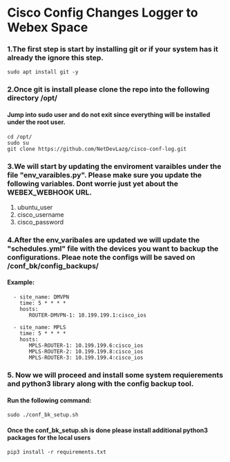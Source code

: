 # Cisco Config Changes Logger to Webex Space


### 1.The first step is start by installing git or if your system has it already the ignore this step.
```
sudo apt install git -y
```

### 2.Once git is install please clone the repo into the following directory /opt/

#### Jump into sudo user and do not exit since everything will be installed under the root user.

```
cd /opt/
sudo su
git clone https://github.com/NetDevLazg/cisco-conf-log.git
```

### 3.We will start by updating the enviroment varaibles under the file "env_varaibles.py". Please make sure you update the following variables. Dont worrie just yet about the WEBEX_WEBHOOK URL.

1. ubuntu_user
2. cisco_username
3. cisco_password


### 4.After the env_varibales are updated we will update the "schedules.yml" file with the devices you want to backup the configurations. Pleae note the configs will be saved on /conf_bk/config_backups/
#### Example:
```schedules:
  - site_name: DMVPN
    time: 5 * * * *
    hosts:
       ROUTER-DMVPN-1: 10.199.199.1:cisco_ios

  - site_name: MPLS
    time: 5 * * * *
    hosts:
       MPLS-ROUTER-1: 10.199.199.6:cisco_ios
       MPLS-ROUTER-2: 10.199.199.8:cisco_ios
       MPLS-ROUTER-3: 10.199.199.4:cisco_ios
```

### 5. Now we will proceed and install some system requierements and python3 library along with the config backup tool.

#### Run the following command:
```
sudo ./conf_bk_setup.sh
```

#### Once the conf_bk_setup.sh is done please install additional python3 packages for the local users

```
pip3 install -r requirements.txt
```